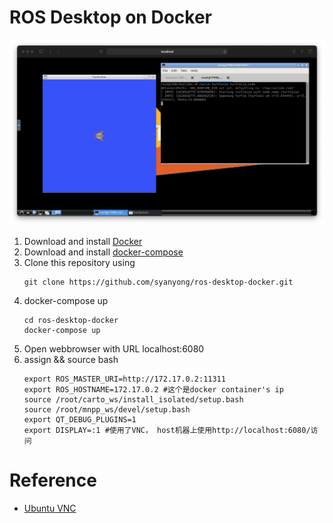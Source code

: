 
# ROS Desktop on Docker
![Screenshot](/docs/screenshot.png)
1. Download and install [Docker](https://docs.docker.com/docker-for-windows/install/#install-docker-desktop-on-windows)
2. Download and install [docker-compose](https://docs.docker.com/compose/install/#install-compose)
3. Clone this repository using 
   ```
   git clone https://github.com/syanyong/ros-desktop-docker.git
   ```
4. docker-compose up
   ```
   cd ros-desktop-docker
   docker-compose up
   ```
5. Open webbrowser with URL localhost:6080
6. assign && source bash
   ```
   export ROS_MASTER_URI=http://172.17.0.2:11311
   export ROS_HOSTNAME=172.17.0.2 #这个是docker container's ip
   source /root/carto_ws/install_isolated/setup.bash
   source /root/mnpp_ws/devel/setup.bash
   export QT_DEBUG_PLUGINS=1
   export DISPLAY=:1 #使用了VNC， host机器上使用http://localhost:6080/访问
   ```
# Reference
- [Ubuntu VNC](https://github.com/fcwu/docker-ubuntu-vnc-desktop)



